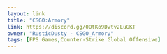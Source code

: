 ```yaml
---
layout: link
title: "CSGO:Armory"
link: https://discord.gg/0OtKo9Dvtv2LuGKT
owner: "RusticDusty - CSGO_Armory"
tags: [FPS Games,Counter-Strike Global Offensive]
---
```


